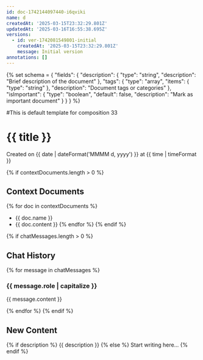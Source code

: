 ```yaml
---
id: doc-1742144097440-i6qviki
name: d
createdAt: '2025-03-15T23:32:29.801Z'
updatedAt: '2025-03-16T16:55:38.695Z'
versions:
  - id: ver-1742081549801-initial
    createdAt: '2025-03-15T23:32:29.801Z'
    message: Initial version
annotations: []
---
```

{% set schema = {
  "fields": {
    "description": {
      "type": "string",
      "description": "Brief description of the document"
    },
    "tags": {
      "type": "array",
      "items": {
        "type": "string"
      },
      "description": "Document tags or categories"
    },
    "isImportant": {
      "type": "boolean",
      "default": false,
      "description": "Mark as important document"
    }
  }
} %}

#This is default template for composition 33

# {{ title }}

Created on {{ date | dateFormat('MMMM d, yyyy') }} at {{ time | timeFormat }}

{% if contextDocuments.length > 0 %}
## Context Documents

{% for doc in contextDocuments %}
- {{ doc.name }}
- {{ doc.content }}
{% endfor %}
{% endif %}

{% if chatMessages.length > 0 %}
## Chat History

{% for message in chatMessages %}
### {{ message.role | capitalize }}

{{ message.content }}

{% endfor %}
{% endif %}

## New Content

{% if description %}
{{ description }}
{% else %}
Start writing here...
{% endif %}
